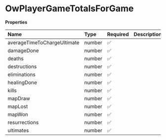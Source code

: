 # OwPlayerGameTotalsForGame

**Properties**

| Name                        | Type   | Required | Description |
| :-------------------------- | :----- | :------- | :---------- |
| averageTimeToChargeUltimate | number | ✅       |             |
| damageDone                  | number | ✅       |             |
| deaths                      | number | ✅       |             |
| destructions                | number | ✅       |             |
| eliminations                | number | ✅       |             |
| healingDone                 | number | ✅       |             |
| kills                       | number | ✅       |             |
| mapDraw                     | number | ✅       |             |
| mapLost                     | number | ✅       |             |
| mapWon                      | number | ✅       |             |
| resurrections               | number | ✅       |             |
| ultimates                   | number | ✅       |             |

<!-- This file was generated by liblab | https://liblab.com/ -->
